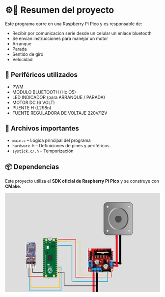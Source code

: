 # ⚙️🦾 Resumen del proyecto 

Este programa corre en una Raspberry Pi Pico y es responsable de:

- Recibir por comunicacion serie desde un celular un enlace bluetooth
- Se envian instrucciones para manejar un motor
- Arranque
- Parada
- Sentido de giro
- Velocidad


## 🔌 Periféricos utilizados

- PWM
- MODULO BLUETOOTH (Hc O5)
- LED INDICADOR (para ARRANQUE / PARADA)
- MOTOR DC (6 VOLT)
- PUENTE H (L298n)
- FUENTE REGULADORA DE VOLTAJE 220V/12V

## 📁 Archivos importantes

- `main.c` – Lógica principal del programa
- `hardware.h` – Definiciones de pines y periféricos
- `systick.c/.h` – Temporización

## 📦 Dependencias

Este proyecto utiliza el **SDK oficial de Raspberry Pi Pico** y se construye con **CMake**.

![MONTAJE DEL CIRCUITO EN PROTOBOARD](img/montaje.png)
